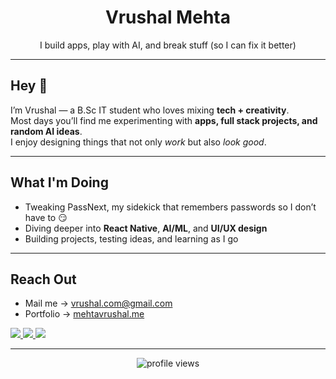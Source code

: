 <!-- Banner -->
<p align="center">
  <h1 align="center">Vrushal Mehta</h1>
  <p align="center">
    I build apps, play with AI, and break stuff (so I can fix it better)
  </p>
</p>

---


## Hey 👋

I’m Vrushal — a B.Sc IT student who loves mixing **tech + creativity**.  
Most days you’ll find me experimenting with **apps, full stack projects, and random AI ideas**.  
I enjoy designing things that not only *work* but also *look good*.  

---

## What I'm Doing

- Tweaking PassNext, my sidekick that remembers passwords so I don’t have to 😏
- Diving deeper into **React Native**, **AI/ML**, and **UI/UX design**  
- Building projects, testing ideas, and learning as I go  

---

## Reach Out

- Mail me → [vrushal.com@gmail.com](mailto:vrushal.com@gmail.com)  
- Portfolio → [mehtavrushal.me](https://vrushal-studios-me.vercel.app/)

<p align="left">
  <a href="https://instagram.com/mehta_vrushal_09" target="_blank">
    <img src="https://img.shields.io/badge/Instagram-111111?style=for-the-badge&logo=instagram&logoColor=ffffff" />
  </a>
  <a href="mailto:vrushal.com@gmail.com" target="_blank">
    <img src="https://img.shields.io/badge/Gmail-111111?style=for-the-badge&logo=gmail&logoColor=ffffff" />
  </a>
  <a href="https://vrushal-studios-me.vercel.app" target="_blank">
    <img src="https://img.shields.io/badge/Portfolio-111111?style=for-the-badge&logo=google-chrome&logoColor=ffffff" />
  </a>
</p>

---

<p align="center">
  <img src="https://komarev.com/ghpvc/?username=vrushal09&label=Profile%20Views&color=111111&style=flat-square" alt="profile views"/>
</p>

